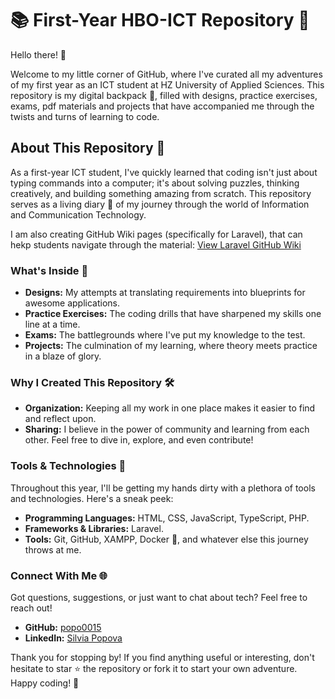 # 📚 First-Year HBO-ICT Repository 🚀

Hello there! 👋

Welcome to my little corner of GitHub, where I've curated all my adventures of my first year as an ICT student at HZ University of Applied Sciences. This repository is my digital backpack 🎒, filled with designs, practice exercises, exams, pdf materials and projects that have accompanied me through the twists and turns of learning to code.

## About This Repository 📖

As a first-year ICT student, I've quickly learned that coding isn't just about typing commands into a computer; it's about solving puzzles, thinking creatively, and building something amazing from scratch. This repository serves as a living diary 📔 of my journey through the world of Information and Communication Technology.

I am also creating GitHub Wiki pages (specifically for Laravel), that can hekp students navigate through the material:
[View Laravel GitHub Wiki](https://github.com/popo0015/HBO_ICT_FirstYearWork/wiki/Laravel-Exam)

### What's Inside 📁

- **Designs:** My attempts at translating requirements into blueprints for awesome applications.
- **Practice Exercises:** The coding drills that have sharpened my skills one line at a time.
- **Exams:** The battlegrounds where I've put my knowledge to the test.
- **Projects:** The culmination of my learning, where theory meets practice in a blaze of glory.

### Why I Created This Repository 🛠️

- **Organization:** Keeping all my work in one place makes it easier to find and reflect upon.
- **Sharing:** I believe in the power of community and learning from each other. Feel free to dive in, explore, and even contribute!

### Tools & Technologies 🧰

Throughout this year, I'll be getting my hands dirty with a plethora of tools and technologies. Here's a sneak peek:

- **Programming Languages:** HTML, CSS, JavaScript, TypeScript, PHP.
- **Frameworks & Libraries:** Laravel.
- **Tools:** Git, GitHub, XAMPP, Docker 🐳, and whatever else this journey throws at me.

### Connect With Me 🌐

Got questions, suggestions, or just want to chat about tech? Feel free to reach out!

- **GitHub:** [popo0015](https://github.com/popo0015)
- **LinkedIn:** [Silvia Popova](https://www.linkedin.com/in/silvia-popova-4477a6290/)

Thank you for stopping by! If you find anything useful or interesting, don't hesitate to star ⭐ the repository or fork it to start your own adventure. Happy coding! 🚀
